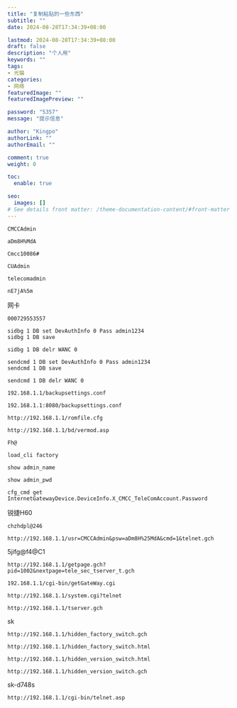 ```yaml
---
title: "复制粘贴的一些东西"
subtitle: ""
date: 2024-08-28T17:34:39+08:00

lastmod: 2024-08-28T17:34:39+08:00
draft: false
description: "个人用"
keywords: ""
tags:
- 光猫
categories:
- 网络
featuredImage: ""
featuredImagePreview: ""

password: "5357"
message: "提示信息"

author: "Kingpo"
authorLink: ""
authorEmail: ""

comment: true
weight: 0

toc:
  enable: true

seo:
  images: []
# See details front matter: /theme-documentation-content/#front-matter
---
```


<!--more-->

```账号
CMCCAdmin
```

```
aDm8H%MdA
```  

```
Cmcc10086#
```

```
CUAdmin  
```

```
telecomadmin
```

```
nE7jA%5m
```  

网卡
```
000729553557
```

```shell
sidbg 1 DB set DevAuthInfo 0 Pass admin1234
sidbg 1 DB save
```

```
sidbg 1 DB delr WANC 0
```

```shell
sendcmd 1 DB set DevAuthInfo 0 Pass admin1234
sendcmd 1 DB save
```

```
sendcmd 1 DB delr WANC 0
```


```
192.168.1.1/backupsettings.conf
```

```
192.168.1.1:8080/backupsettings.conf
```

```
http://192.168.1.1/romfile.cfg
```

```
http://192.168.1.1/bd/vermod.asp
```

```
Fh@
```

```
load_cli factory
```

```
show admin_name
```

```
show admin_pwd
```

```
cfg_cmd get InternetGatewayDevice.DeviceInfo.X_CMCC_TeleComAccount.Password
```
锐捷H60
```
chzhdpl@246
```

```
http://192.168.1.1/usr=CMCCAdmin&psw=aDm8H%25MdA&cmd=1&telnet.gch
```
5jifg@f4@C1
```
http://192.168.1.1/getpage.gch?pid=1002&nextpage=tele_sec_tserver_t.gch
```

```
192.168.1.1/cgi-bin/getGateWay.cgi
```

```
http://192.168.1.1/system.cgi?telnet
```

```
http://192.168.1.1/tserver.gch
```
sk
```
http://192.168.1.1/hidden_factory_switch.gch
```

```
http://192.168.1.1/hidden_factory_switch.html
```

```
http://192.168.1.1/hidden_version_switch.html
```

```
http://192.168.1.1/hidden_version_switch.gch
```
sk-d748s
```
http://192.168.1.1/cgi-bin/telnet.asp
```